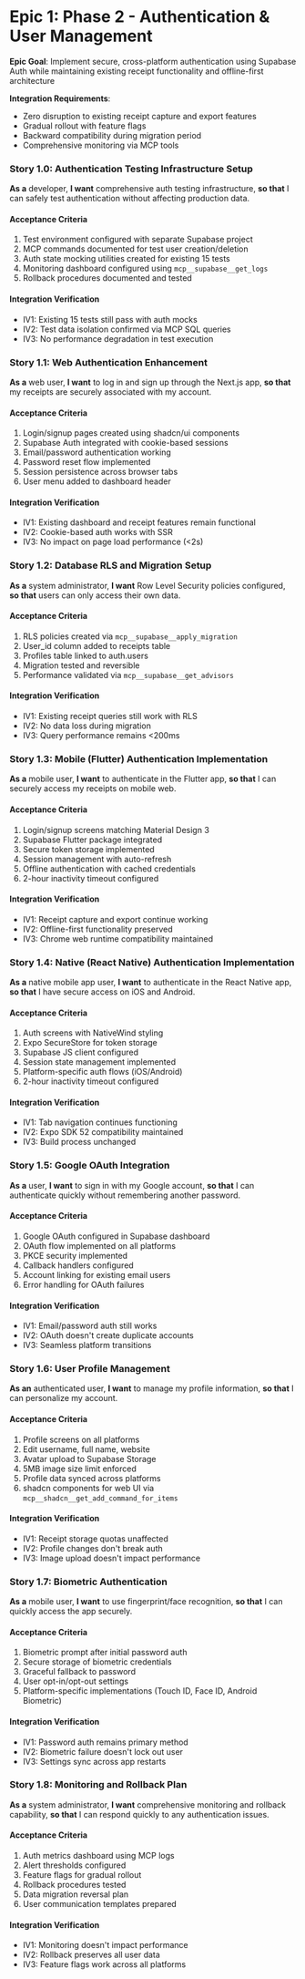 # Epic 1: Phase 2 - Authentication & User Management

**Epic Goal**: Implement secure, cross-platform authentication using Supabase Auth while maintaining existing receipt functionality and offline-first architecture

**Integration Requirements**:
- Zero disruption to existing receipt capture and export features
- Gradual rollout with feature flags
- Backward compatibility during migration period
- Comprehensive monitoring via MCP tools

### Story 1.0: Authentication Testing Infrastructure Setup

**As a** developer,
**I want** comprehensive auth testing infrastructure,
**so that** I can safely test authentication without affecting production data.

#### Acceptance Criteria
1. Test environment configured with separate Supabase project
2. MCP commands documented for test user creation/deletion
3. Auth state mocking utilities created for existing 15 tests
4. Monitoring dashboard configured using `mcp__supabase__get_logs`
5. Rollback procedures documented and tested

#### Integration Verification
- IV1: Existing 15 tests still pass with auth mocks
- IV2: Test data isolation confirmed via MCP SQL queries
- IV3: No performance degradation in test execution

### Story 1.1: Web Authentication Enhancement

**As a** web user,
**I want** to log in and sign up through the Next.js app,
**so that** my receipts are securely associated with my account.

#### Acceptance Criteria
1. Login/signup pages created using shadcn/ui components
2. Supabase Auth integrated with cookie-based sessions
3. Email/password authentication working
4. Password reset flow implemented
5. Session persistence across browser tabs
6. User menu added to dashboard header

#### Integration Verification
- IV1: Existing dashboard and receipt features remain functional
- IV2: Cookie-based auth works with SSR
- IV3: No impact on page load performance (<2s)

### Story 1.2: Database RLS and Migration Setup

**As a** system administrator,
**I want** Row Level Security policies configured,
**so that** users can only access their own data.

#### Acceptance Criteria
1. RLS policies created via `mcp__supabase__apply_migration`
2. User_id column added to receipts table
3. Profiles table linked to auth.users
4. Migration tested and reversible
5. Performance validated via `mcp__supabase__get_advisors`

#### Integration Verification
- IV1: Existing receipt queries still work with RLS
- IV2: No data loss during migration
- IV3: Query performance remains <200ms

### Story 1.3: Mobile (Flutter) Authentication Implementation

**As a** mobile user,
**I want** to authenticate in the Flutter app,
**so that** I can securely access my receipts on mobile web.

#### Acceptance Criteria
1. Login/signup screens matching Material Design 3
2. Supabase Flutter package integrated
3. Secure token storage implemented
4. Session management with auto-refresh
5. Offline authentication with cached credentials
6. 2-hour inactivity timeout configured

#### Integration Verification
- IV1: Receipt capture and export continue working
- IV2: Offline-first functionality preserved
- IV3: Chrome web runtime compatibility maintained

### Story 1.4: Native (React Native) Authentication Implementation

**As a** native mobile app user,
**I want** to authenticate in the React Native app,
**so that** I have secure access on iOS and Android.

#### Acceptance Criteria
1. Auth screens with NativeWind styling
2. Expo SecureStore for token storage
3. Supabase JS client configured
4. Session state management implemented
5. Platform-specific auth flows (iOS/Android)
6. 2-hour inactivity timeout configured

#### Integration Verification
- IV1: Tab navigation continues functioning
- IV2: Expo SDK 52 compatibility maintained
- IV3: Build process unchanged

### Story 1.5: Google OAuth Integration

**As a** user,
**I want** to sign in with my Google account,
**so that** I can authenticate quickly without remembering another password.

#### Acceptance Criteria
1. Google OAuth configured in Supabase dashboard
2. OAuth flow implemented on all platforms
3. PKCE security implemented
4. Callback handlers configured
5. Account linking for existing email users
6. Error handling for OAuth failures

#### Integration Verification
- IV1: Email/password auth still works
- IV2: OAuth doesn't create duplicate accounts
- IV3: Seamless platform transitions

### Story 1.6: User Profile Management

**As an** authenticated user,
**I want** to manage my profile information,
**so that** I can personalize my account.

#### Acceptance Criteria
1. Profile screens on all platforms
2. Edit username, full name, website
3. Avatar upload to Supabase Storage
4. 5MB image size limit enforced
5. Profile data synced across platforms
6. shadcn components for web UI via `mcp__shadcn__get_add_command_for_items`

#### Integration Verification
- IV1: Receipt storage quotas unaffected
- IV2: Profile changes don't break auth
- IV3: Image upload doesn't impact performance

### Story 1.7: Biometric Authentication

**As a** mobile user,
**I want** to use fingerprint/face recognition,
**so that** I can quickly access the app securely.

#### Acceptance Criteria
1. Biometric prompt after initial password auth
2. Secure storage of biometric credentials
3. Graceful fallback to password
4. User opt-in/opt-out settings
5. Platform-specific implementations (Touch ID, Face ID, Android Biometric)

#### Integration Verification
- IV1: Password auth remains primary method
- IV2: Biometric failure doesn't lock out user
- IV3: Settings sync across app restarts

### Story 1.8: Monitoring and Rollback Plan

**As a** system administrator,
**I want** comprehensive monitoring and rollback capability,
**so that** I can respond quickly to any authentication issues.

#### Acceptance Criteria
1. Auth metrics dashboard using MCP logs
2. Alert thresholds configured
3. Feature flags for gradual rollout
4. Rollback procedures tested
5. Data migration reversal plan
6. User communication templates prepared

#### Integration Verification
- IV1: Monitoring doesn't impact performance
- IV2: Rollback preserves all user data
- IV3: Feature flags work across all platforms
